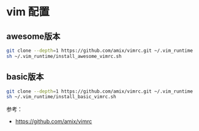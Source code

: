 # vim 配置

## awesome版本

```bash
git clone --depth=1 https://github.com/amix/vimrc.git ~/.vim_runtime
sh ~/.vim_runtime/install_awesome_vimrc.sh
```

## basic版本

```bash
git clone --depth=1 https://github.com/amix/vimrc.git ~/.vim_runtime
sh ~/.vim_runtime/install_basic_vimrc.sh
```



参考：

- https://github.com/amix/vimrc

